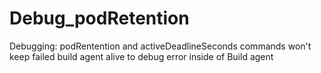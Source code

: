 # Debug_podRetention
Debugging: podRentention and activeDeadlineSeconds commands won't keep failed build agent alive to debug error inside of Build agent
